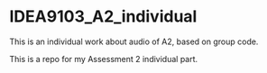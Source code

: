 # IDEA9103_A2_individual
This is an individual work about audio of A2, based on group code.

This is a repo for my Assessment 2 individual part.
